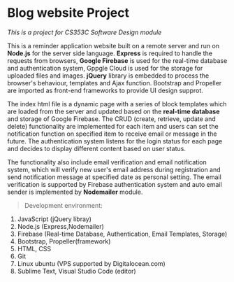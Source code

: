 # Blog website Project 

*This is a project for CS353C Software Design module*



This is a reminder application website built on a remote server and run on **Node.js** for the server side language. **Express** is required to handle the requests from browsers, **Google Firebase** is used for the real-time database and authentication system, Gppgle Cloud is used for the storage for uploaded files and images. **jQuery** library is embedded to process the browser's behaviour, templates and Ajax function. Bootstrap and Propeller are imported as front-end frameworks to provide UI design supprot. 

The index html file is a dynamic page with a series of block templates which are loaded from the server and updated based on the **real-time database** and storage of Google Firebase. The CRUD (create, retrieve, update and delete) functionality are implemented for each item and users can set the notification function on specified item to receive email or message in the future. The authentication system listens for the login status for each page and decides to display different content based on user status.

The functionality also include email verification and email notification system, which will verify new user's email address during registration and send notification message at specified date as personal setting. The email verification is supported by Firebase authentication system and auto email sender is implemented by **Nodemailer** module. 

>Development environment:
1. JavaScript (jQuery libray)
2. Node.js (Express,Nodemailer)
3. Firebase (Real-time Database, Authentication, Email Templates, Storage)
4. Bootstrap, Propeller(framework) 
5. HTML, CSS 
6. Git
7. Linux ubuntu (VPS supported by Digitalocean.com)
8. Sublime Text, Visual Studio Code (editor)
